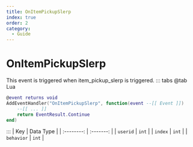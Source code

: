 ```yaml
---
title: OnItemPickupSlerp
index: true
order: 2
category:
  - Guide
---
```


# OnItemPickupSlerp
This event is triggered when item_pickup_slerp is triggered.
::: tabs
@tab Lua
```lua
@event returns void
AddEventHandler("OnItemPickupSlerp", function(event --[[ Event ]])
    --[[ ... ]]
    return EventResult.Continue
end)
```

:::
|     Key    | Data Type |
| :--------: | :-------: |
|  `userid`  |   `int`   |
|   `index`  |   `int`   |
| `behavior` |   `int`   |